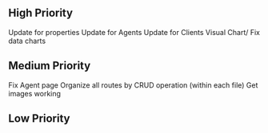 ## High Priority

Update for properties
Update for Agents
Update for Clients
Visual Chart/ Fix data charts

## Medium Priority

Fix Agent page
Organize all routes by CRUD operation (within each file)
Get images working

## Low Priority


